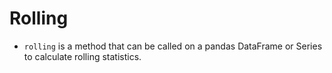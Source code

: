# Rolling
- `rolling` is a method that can be called on a pandas DataFrame or Series to calculate rolling statistics.
